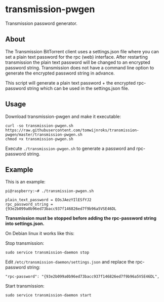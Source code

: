 # transmission-pwgen
Transmission password generator.

## About
The Transmission BitTorrent client uses a settings.json file where you can set a plain text password for the rpc (web) interface. After restarting transmission the plain text password will be changed to an encrypted password string. Transmission does not have a command line option to generate the encrypted password string in advance.

This script will generate a plain text password + the encrypted rpc-password string which can be used in the settings.json file.

## Usage
Download transmission-pwgen and make it executable:
```
curl -so transmission-pwgen.sh https://raw.githubusercontent.com/tomwijnroks/transmission-pwgen/master/transmission-pwgen.sh
chmod +x transmission-pwgen.sh
```
Execute `./transmission-pwgen.sh` to generate a password and rpc-password string.

## Example
This is an example:
```
pi@raspberry:~# ./transmission-pwgen.sh

plain_text_password = EOsJAezYIlESfYJ2
rpc_password_string = {93e2b099a0b96ed73bacc937f146826ed7f9b96a5VSE46DL
```
**Transmission must be stopped before adding the rpc-password string into settings.json.**

On Debian linux it works like this:

Stop transmission:
```
sudo service transmission-daemon stop
```
Edit `/etc/transmission-daemon/settings.json` and replace the rpc-password string:
```
"rpc-password": "{93e2b099a0b96ed73bacc937f146826ed7f9b96a5VSE46DL",
```
Start transmission:
```
sudo service transmission-daemon start
```
